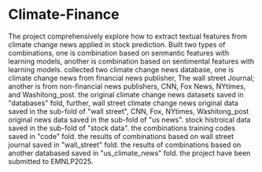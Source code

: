 # Climate-Finance
The project comprehensively explore how to extract textual features from climate change news applied in stock prediction.
Built two types of combinations, one is combination based on senmantic features with learning models, another is combination based on sentimental features with learning models.
collected two climate change news database, one is climate change news from financial news publisher, The wall street Journal; another is from non-financial news publishers, CNN, Fox News, NYtimes, and Washitong_post.
the original climate change news datasets saved in "databases" fold, further, wall street climate change news original data saved in the sub-fold of "wall street", CNN, Fox, NYtimes, Washitong_post original news data saved in the sub-fold of "us news". stock histroical data saved in the sub-fold of "stock data".
the combinations training codes saved in "code" fold.
the results of combinations based on wall street journal saved in "wall_street" fold.
the results of combinations based on another databased saved in "us_climate_news" fold.
the project have been submitted to EMNLP2025.
